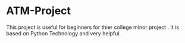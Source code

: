 # ATM-Project
This project is useful for beginners for thier college minor project . It is based on Python Technology and very helpful.
